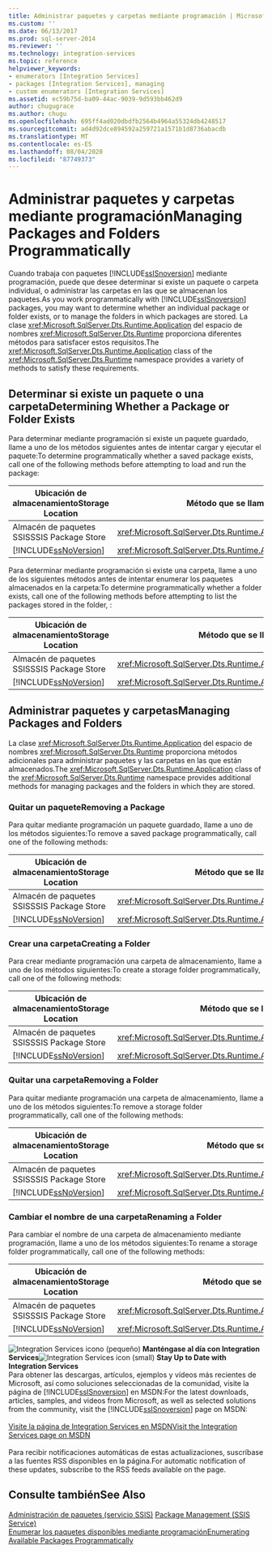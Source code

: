 ```yaml
---
title: Administrar paquetes y carpetas mediante programación | Microsoft Docs
ms.custom: ''
ms.date: 06/13/2017
ms.prod: sql-server-2014
ms.reviewer: ''
ms.technology: integration-services
ms.topic: reference
helpviewer_keywords:
- enumerators [Integration Services]
- packages [Integration Services], managing
- custom enumerators [Integration Services]
ms.assetid: ec59b75d-ba09-44ac-9039-9d593bb462d9
author: chugugrace
ms.author: chugu
ms.openlocfilehash: 695ff4ad020dbdfb2564b4964a55324db4248517
ms.sourcegitcommit: ad4d92dce894592a259721a1571b1d8736abacdb
ms.translationtype: MT
ms.contentlocale: es-ES
ms.lasthandoff: 08/04/2020
ms.locfileid: "87749373"
---
```

# <a name="managing-packages-and-folders-programmatically"></a><span data-ttu-id="6cf67-102">Administrar paquetes y carpetas mediante programación</span><span class="sxs-lookup"><span data-stu-id="6cf67-102">Managing Packages and Folders Programmatically</span></span>
  <span data-ttu-id="6cf67-103">Cuando trabaja con paquetes [!INCLUDE[ssISnoversion](../../includes/ssisnoversion-md.md)] mediante programación, puede que desee determinar si existe un paquete o carpeta individual, o administrar las carpetas en las que se almacenan los paquetes.</span><span class="sxs-lookup"><span data-stu-id="6cf67-103">As you work programmatically with [!INCLUDE[ssISnoversion](../../includes/ssisnoversion-md.md)] packages, you may want to determine whether an individual package or folder exists, or to manage the folders in which packages are stored.</span></span> <span data-ttu-id="6cf67-104">La clase <xref:Microsoft.SqlServer.Dts.Runtime.Application> del espacio de nombres <xref:Microsoft.SqlServer.Dts.Runtime> proporciona diferentes métodos para satisfacer estos requisitos.</span><span class="sxs-lookup"><span data-stu-id="6cf67-104">The <xref:Microsoft.SqlServer.Dts.Runtime.Application> class of the <xref:Microsoft.SqlServer.Dts.Runtime> namespace provides a variety of methods to satisfy these requirements.</span></span>  
  
##  <a name="determining-whether-a-package-or-folder-exists"></a><a name="exists"></a> <span data-ttu-id="6cf67-105">Determinar si existe un paquete o una carpeta</span><span class="sxs-lookup"><span data-stu-id="6cf67-105">Determining Whether a Package or Folder Exists</span></span>  
 <span data-ttu-id="6cf67-106">Para determinar mediante programación si existe un paquete guardado, llame a uno de los métodos siguientes antes de intentar cargar y ejecutar el paquete:</span><span class="sxs-lookup"><span data-stu-id="6cf67-106">To determine programmatically whether a saved package exists, call one of the following methods before attempting to load and run the package:</span></span>  
  
|<span data-ttu-id="6cf67-107">Ubicación de almacenamiento</span><span class="sxs-lookup"><span data-stu-id="6cf67-107">Storage Location</span></span>|<span data-ttu-id="6cf67-108">Método que se llama</span><span class="sxs-lookup"><span data-stu-id="6cf67-108">Method to Call</span></span>|  
|----------------------|--------------------|  
|<span data-ttu-id="6cf67-109">Almacén de paquetes SSIS</span><span class="sxs-lookup"><span data-stu-id="6cf67-109">SSIS Package Store</span></span>|<xref:Microsoft.SqlServer.Dts.Runtime.Application.ExistsOnDtsServer%2A>|  
|[!INCLUDE[ssNoVersion](../../includes/ssnoversion-md.md)]|<xref:Microsoft.SqlServer.Dts.Runtime.Application.ExistsOnSqlServer%2A>|  
  
 <span data-ttu-id="6cf67-110">Para determinar mediante programación si existe una carpeta, llame a uno de los siguientes métodos antes de intentar enumerar los paquetes almacenados en la carpeta:</span><span class="sxs-lookup"><span data-stu-id="6cf67-110">To determine programmatically whether a folder exists, call one of the following methods before attempting to list the packages stored in the folder, :</span></span>  
  
|<span data-ttu-id="6cf67-111">Ubicación de almacenamiento</span><span class="sxs-lookup"><span data-stu-id="6cf67-111">Storage Location</span></span>|<span data-ttu-id="6cf67-112">Método que se llama</span><span class="sxs-lookup"><span data-stu-id="6cf67-112">Method to Call</span></span>|  
|----------------------|--------------------|  
|<span data-ttu-id="6cf67-113">Almacén de paquetes SSIS</span><span class="sxs-lookup"><span data-stu-id="6cf67-113">SSIS Package Store</span></span>|<xref:Microsoft.SqlServer.Dts.Runtime.Application.FolderExistsOnDtsServer%2A>|  
|[!INCLUDE[ssNoVersion](../../includes/ssnoversion-md.md)]|<xref:Microsoft.SqlServer.Dts.Runtime.Application.FolderExistsOnSqlServer%2A>|  
  

  
##  <a name="managing-packages-and-folders"></a><a name="managing"></a> <span data-ttu-id="6cf67-114">Administrar paquetes y carpetas</span><span class="sxs-lookup"><span data-stu-id="6cf67-114">Managing Packages and Folders</span></span>  
 <span data-ttu-id="6cf67-115">La clase <xref:Microsoft.SqlServer.Dts.Runtime.Application> del espacio de nombres <xref:Microsoft.SqlServer.Dts.Runtime> proporciona métodos adicionales para administrar paquetes y las carpetas en las que están almacenados.</span><span class="sxs-lookup"><span data-stu-id="6cf67-115">The <xref:Microsoft.SqlServer.Dts.Runtime.Application> class of the <xref:Microsoft.SqlServer.Dts.Runtime> namespace provides additional methods for managing packages and the folders in which they are stored.</span></span>  
  
###  <a name="removing-a-package"></a><a name="managing_rempkg"></a> <span data-ttu-id="6cf67-116">Quitar un paquete</span><span class="sxs-lookup"><span data-stu-id="6cf67-116">Removing a Package</span></span>  
 <span data-ttu-id="6cf67-117">Para quitar mediante programación un paquete guardado, llame a uno de los métodos siguientes:</span><span class="sxs-lookup"><span data-stu-id="6cf67-117">To remove a saved package programmatically, call one of the following methods:</span></span>  
  
|<span data-ttu-id="6cf67-118">Ubicación de almacenamiento</span><span class="sxs-lookup"><span data-stu-id="6cf67-118">Storage Location</span></span>|<span data-ttu-id="6cf67-119">Método que se llama</span><span class="sxs-lookup"><span data-stu-id="6cf67-119">Method to Call</span></span>|  
|----------------------|--------------------|  
|<span data-ttu-id="6cf67-120">Almacén de paquetes SSIS</span><span class="sxs-lookup"><span data-stu-id="6cf67-120">SSIS Package Store</span></span>|<xref:Microsoft.SqlServer.Dts.Runtime.Application.RemoveFromDtsServer%2A>|  
|[!INCLUDE[ssNoVersion](../../includes/ssnoversion-md.md)]|<xref:Microsoft.SqlServer.Dts.Runtime.Application.RemoveFromSqlServer%2A>|  
  

  
###  <a name="creating-a-folder"></a><a name="managing_create"></a> <span data-ttu-id="6cf67-121">Crear una carpeta</span><span class="sxs-lookup"><span data-stu-id="6cf67-121">Creating a Folder</span></span>  
 <span data-ttu-id="6cf67-122">Para crear mediante programación una carpeta de almacenamiento, llame a uno de los métodos siguientes:</span><span class="sxs-lookup"><span data-stu-id="6cf67-122">To create a storage folder programmatically, call one of the following methods:</span></span>  
  
|<span data-ttu-id="6cf67-123">Ubicación de almacenamiento</span><span class="sxs-lookup"><span data-stu-id="6cf67-123">Storage Location</span></span>|<span data-ttu-id="6cf67-124">Método que se llama</span><span class="sxs-lookup"><span data-stu-id="6cf67-124">Method to Call</span></span>|  
|----------------------|--------------------|  
|<span data-ttu-id="6cf67-125">Almacén de paquetes SSIS</span><span class="sxs-lookup"><span data-stu-id="6cf67-125">SSIS Package Store</span></span>|<xref:Microsoft.SqlServer.Dts.Runtime.Application.CreateFolderOnDtsServer%2A>|  
|[!INCLUDE[ssNoVersion](../../includes/ssnoversion-md.md)]|<xref:Microsoft.SqlServer.Dts.Runtime.Application.CreateFolderOnSqlServer%2A>|  
  

  
###  <a name="removing-a-folder"></a><a name="managing_remfldr"></a> <span data-ttu-id="6cf67-126">Quitar una carpeta</span><span class="sxs-lookup"><span data-stu-id="6cf67-126">Removing a Folder</span></span>  
 <span data-ttu-id="6cf67-127">Para quitar mediante programación una carpeta de almacenamiento, llame a uno de los métodos siguientes:</span><span class="sxs-lookup"><span data-stu-id="6cf67-127">To remove a storage folder programmatically, call one of the following methods:</span></span>  
  
|<span data-ttu-id="6cf67-128">Ubicación de almacenamiento</span><span class="sxs-lookup"><span data-stu-id="6cf67-128">Storage Location</span></span>|<span data-ttu-id="6cf67-129">Método que se llama</span><span class="sxs-lookup"><span data-stu-id="6cf67-129">Method to Call</span></span>|  
|----------------------|--------------------|  
|<span data-ttu-id="6cf67-130">Almacén de paquetes SSIS</span><span class="sxs-lookup"><span data-stu-id="6cf67-130">SSIS Package Store</span></span>|<xref:Microsoft.SqlServer.Dts.Runtime.Application.RemoveFolderFromDtsServer%2A>|  
|[!INCLUDE[ssNoVersion](../../includes/ssnoversion-md.md)]|<xref:Microsoft.SqlServer.Dts.Runtime.Application.RemoveFolderFromSqlServer%2A>|  
  
  
  
###  <a name="renaming-a-folder"></a><a name="managing_rename"></a> <span data-ttu-id="6cf67-131">Cambiar el nombre de una carpeta</span><span class="sxs-lookup"><span data-stu-id="6cf67-131">Renaming a Folder</span></span>  
 <span data-ttu-id="6cf67-132">Para cambiar el nombre de una carpeta de almacenamiento mediante programación, llame a uno de los métodos siguientes:</span><span class="sxs-lookup"><span data-stu-id="6cf67-132">To rename a storage folder programmatically, call one of the following methods:</span></span>  
  
|<span data-ttu-id="6cf67-133">Ubicación de almacenamiento</span><span class="sxs-lookup"><span data-stu-id="6cf67-133">Storage Location</span></span>|<span data-ttu-id="6cf67-134">Método que se llama</span><span class="sxs-lookup"><span data-stu-id="6cf67-134">Method to Call</span></span>|  
|----------------------|--------------------|  
|<span data-ttu-id="6cf67-135">Almacén de paquetes SSIS</span><span class="sxs-lookup"><span data-stu-id="6cf67-135">SSIS Package Store</span></span>|<xref:Microsoft.SqlServer.Dts.Runtime.Application.RenameFolderOnDtsServer%2A>|  
|[!INCLUDE[ssNoVersion](../../includes/ssnoversion-md.md)]|<xref:Microsoft.SqlServer.Dts.Runtime.Application.RenameFolderOnSqlServer%2A>|  
  

  
<span data-ttu-id="6cf67-136">![Integration Services icono (pequeño)](../media/dts-16.gif "Icono de Integration Services (pequeño)")  **Manténgase al día con Integration Services**</span><span class="sxs-lookup"><span data-stu-id="6cf67-136">![Integration Services icon (small)](../media/dts-16.gif "Integration Services icon (small)")  **Stay Up to Date with Integration Services**</span></span><br /> <span data-ttu-id="6cf67-137">Para obtener las descargas, artículos, ejemplos y vídeos más recientes de Microsoft, así como soluciones seleccionadas de la comunidad, visite la página de [!INCLUDE[ssISnoversion](../../includes/ssisnoversion-md.md)] en MSDN:</span><span class="sxs-lookup"><span data-stu-id="6cf67-137">For the latest downloads, articles, samples, and videos from Microsoft, as well as selected solutions from the community, visit the [!INCLUDE[ssISnoversion](../../includes/ssisnoversion-md.md)] page on MSDN:</span></span><br /><br /> [<span data-ttu-id="6cf67-138">Visite la página de Integration Services en MSDN</span><span class="sxs-lookup"><span data-stu-id="6cf67-138">Visit the Integration Services page on MSDN</span></span>](https://go.microsoft.com/fwlink/?LinkId=136655)<br /><br /> <span data-ttu-id="6cf67-139">Para recibir notificaciones automáticas de estas actualizaciones, suscríbase a las fuentes RSS disponibles en la página.</span><span class="sxs-lookup"><span data-stu-id="6cf67-139">For automatic notification of these updates, subscribe to the RSS feeds available on the page.</span></span>  
  
## <a name="see-also"></a><span data-ttu-id="6cf67-140">Consulte también</span><span class="sxs-lookup"><span data-stu-id="6cf67-140">See Also</span></span>  
 <span data-ttu-id="6cf67-141">[Administración de paquetes &#40;servicio SSIS&#41;](../service/package-management-ssis-service.md) </span><span class="sxs-lookup"><span data-stu-id="6cf67-141">[Package Management &#40;SSIS Service&#41;](../service/package-management-ssis-service.md) </span></span>  
 [<span data-ttu-id="6cf67-142">Enumerar los paquetes disponibles mediante programación</span><span class="sxs-lookup"><span data-stu-id="6cf67-142">Enumerating Available Packages Programmatically</span></span>](../run-manage-packages-programmatically/enumerating-available-packages-programmatically.md)  
  
  

